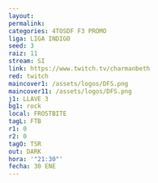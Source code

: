```yaml
---
layout: 
permalink: 
categories: 4TOSDF F3 PROMO
liga: LIGA INDIGO
seed: 3
raiz: 11
stream: SI
link: https://www.twitch.tv/charmanbeth
red: twitch
maincover1: /assets/logos/DFS.png
maincover11: /assets/logos/DFS.png
j1: LLAVE 3
bg1: rock
local: FROSTBITE
tagL: FTB
r1: 0
r2: 0
tagO: TSR
out: DARK
hora: '"21:30"'
fecha: 30 ENE
---
```

